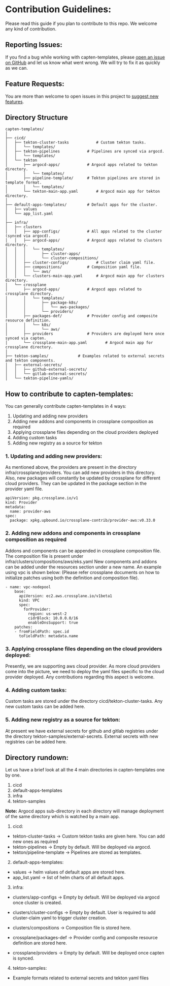 # Contribution Guidelines:
Please read this guide if you plan to contribute to this repo. We welcome any kind of contribution.

## Reporting Issues:
If you find a bug while working with capten-templates, please [open an issue on GitHub](https://github.com/intelops/capten-templates/issues/new?labels=kind%2Fbug&template=bug-report.md&title=Bug:) and let us know what went wrong. We will try to fix it as quickly as we can.

## Feature Requests:
You are more than welcome to open issues in this project to [suggest new features](https://github.com/intelops/capten-templates/issues/new?labels=kind%2Ffeature&template=feature-request.md&title=Feature%20Request:).

## Directory Structure

```
capten-templates/
│
├── cicd/
│   ├── tekton-cluster-tasks			# Custom tekton tasks.
│   │   └── templates/
│   ├── tekton-pipelines			# Pipelines are synced via argocd.
│   │   └── templates/
│   └── tekton
│       ├── argocd-apps/			# Argocd apps related to tekton directory.
│       │   └── templates/
│       ├── pipeline-template/		# Tekton pipelines are stored in template format.
│       │   └── templates/
│       └── tekton-main-app.yaml		# Argocd main app for tekton directory.
│
├── default-apps-templates/			# Default apps for the cluster.
│   ├── values
│   └── app_list.yaml
│
├── infra/
│   ├── clusters
│   │   ├── app-configs/			# All apps related to the cluster (synced via argocd).
│   │   ├── argocd-apps/			# Argocd apps related to clusters directory.
│   │   │   └── templates/
│   │   │       ├── cluster-apps/
│   │   │       └── cluster-compositions/
│   │   ├── cluster-configs/			# Cluster claim yaml file.
│   │   ├── compositions/			# Composition yaml file.
│   │   │   └── aws/
│   │   └── clusters-main-app.yaml		# Argocd main app for clusters directory.
│   └── crossplane
│       ├── argocd-apps/			# Argocd apps related to crossplane directory.
│       │   └── templates/
│       │       ├── package-k8s/
│       │       │   └── aws-packages/
│       │       └── providers/
│       ├── packages-def/			# Provider config and composite resource definition.
│       │   └── k8s/
│       │       └── aws/
│       ├── providers				# Providers are deployed here once synced via capten.
│       └── crossplane-main-app.yaml		# Argocd main app for crossplane directory.
│
├── tekton-samples/				# Examples related to external secrets and tekton components.
│   ├── external-secrets/
│   │   ├── github-external-secrets/
│   │   └── gitlab-external-secrets/
│   └── tekton-pipeline-yamls/
```

## How to contribute to capten-templates:
You can generally contribute capten-templates in 4 ways:

1. Updating and adding new providers
2. Adding new addons and components in crossplane composition as required
3. Applying crossplane files depending on the cloud providers deployed
4. Adding custom tasks
5. Adding new registry as a source for tekton

### 1. Updating and adding new providers:
As mentioned above, the providers are present in the directory infra/crossplane/providers. You can add new providers in this directory.
Also, new packages will constantly be updated by crossplane for different cloud providers. They can be updated in the package section in the provider yaml file.

```
apiVersion: pkg.crossplane.io/v1
kind: Provider
metadata:
  name: provider-aws
spec:
  package: xpkg.upbound.io/crossplane-contrib/provider-aws:v0.33.0
```

### 2. Adding new addons and components in crossplane composition as required
Addons and components can be appended in crossplane composition file. The composition file is present under infra/clusters/compositions/aws/eks.yaml
New components and addons can be added under the resources section under a new name. An example using vpc is shown below:
(Please refer crossplane documents on how to initialize patches using both the definition and composition file).

```
- name: vpc-nodepool
    base:
      apiVersion: ec2.aws.crossplane.io/v1beta1
      kind: VPC
      spec:
        forProvider:
          region: us-west-2
          cidrBlock: 10.0.0.0/16
          enableDnsSupport: true
    patches:
    - fromFieldPath: spec.id
      toFieldPath: metadata.name
```

### 3. Applying crossplane files depending on the cloud providers deployed:
Presently, we are supporting aws cloud provider. As more cloud providers come into the picture, we need to deploy the yaml files specific to the cloud provider deployed. Any contributions regarding this aspect is welcome.

### 4. Adding custom tasks:
Custom tasks are stored under the directory cicd/tekton-cluster-tasks. Any new custom tasks can be added here.

### 5. Adding new registry as a source for tekton:
At present we have external secrets for github and gitlab registries under the directory tekton-samples/external-secrets. External secrets with new registries can be added here.


## Directory rundown:
Let us have a brief look at all the 4 main directories in capten-templates one by one.

1. cicd
2. default-apps-templates
3. infra
4. tekton-samples

**Note:** Argocd apps sub-directory in each directory will manage deployment of the same directory which is watched by a main app.

1. cicd:
  - tekton-cluster-tasks -> Custom tekton tasks are given here. You can add new ones as required
  - tekton-pipelines -> Empty by default. Will be deployed via argocd.
  - tekton/pipeline-template -> Pipelines are stored as templates.
  
2. default-apps-templates:
  - values -> helm values of default apps are stored here.
  - app_list.yaml -> list of helm charts of all default apps.
  
3. infra:
  - clusters/app-configs -> Empty by default. Will be deployed via argocd once cluster is created.
  - clusters/cluster-configs -> Empty by default. User is required to add cluster-claim yaml to trigger cluster creation.
  - clusters/compositions -> Composition file is stored here.
  
  - crossplane/packages-def -> Provider config and composite resource definition are stored here.
  - crossplane/providers -> Empty by default. Will be deployed once capten is synced.
  
4. tekton-samples:
  - Example formats related to external secrets and tekton yaml files
